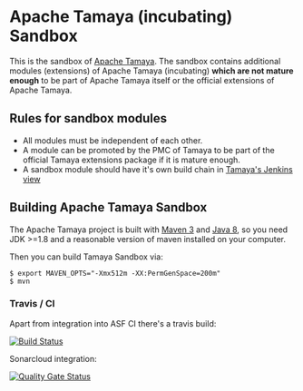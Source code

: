 <!--
Licensed to the Apache Software Foundation (ASF) under one
or more contributor license agreements.  See the NOTICE file
distributed with this work for additional information
regarding copyright ownership.  The ASF licenses this file
to you under the Apache License, Version 2.0 (the
"License"); you may not use this file except in compliance
with the License.  You may obtain a copy of the License at
  http://www.apache.org/licenses/LICENSE-2.0

Unless required by applicable law or agreed to in writing,
software distributed under the License is distributed on an
"AS IS" BASIS, WITHOUT WARRANTIES OR CONDITIONS OF ANY
KIND, either express or implied.  See the License for the
specific language governing permissions and limitations
under the License.
-->
# Apache Tamaya (incubating) Sandbox

This is the sandbox of [Apache Tamaya](https://tamaya.incubator.apache.org).
The sandbox contains additional modules (extensions)
of Apache Tamaya (incubating) **which are not mature enough**
to be part of Apache Tamaya itself or the official extensions
of Apache Tamaya.

## Rules for sandbox modules

* All modules must be independent of each other.
* A module can be promoted by the PMC of Tamaya
  to be part of the official Tamaya extensions package if it is
  mature enough.
* A sandbox module should have it's own build chain
  in [Tamaya's Jenkins view](https://builds.apache.org/view/S-Z/view/Tamaya/)


## Building Apache Tamaya Sandbox

The Apache Tamaya project is built with [Maven 3](https://maven.apache.org/) and [Java 8](https://java.sun.com/), so you need JDK >=1.8 and a reasonable version of maven
installed on your computer.


Then you can build Tamaya Sandbox via:
```
$ export MAVEN_OPTS="-Xmx512m -XX:PermGenSpace=200m"
$ mvn
```

### Travis / CI

Apart from integration into ASF CI there's a travis build:

[![Build Status](https://travis-ci.org/apache/incubator-tamaya-sandbox.svg?branch=master)](https://travis-ci.org/apache/incubator-tamaya-sandbox/branches)

Sonarcloud integration:

[![Quality Gate Status](https://sonarcloud.io/api/project_badges/measure?project=apache_incubator-tamaya-sandbox&metric=alert_status)](https://sonarcloud.io/dashboard?id=apache_incubator-tamaya-sandbox)

